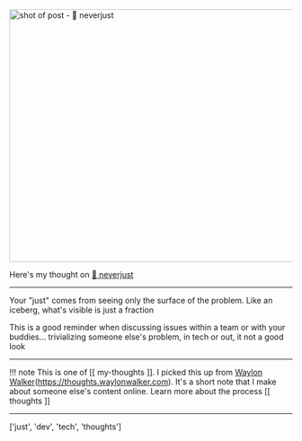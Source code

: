 
<a href="https://www.neverjust.net/">
    <img
        src="https://shots.wayl.one/shot/?url=https://www.neverjust.net/&height=450&width=800&scaled_width=800&scaled_height=450&selectors=""
        alt="shot of post - 💭 neverjust"
        height=450
        width=800
    >
</a>

Here's my thought on <a href="https://www.neverjust.net/">💭 neverjust</a>

---

Your "just" comes from seeing only the surface of the problem. Like an iceberg, what's visible is just a fraction

This is a good reminder when discussing issues within a team or with your buddies... trivializing someone else's problem, in tech or out, it not a good look

---

!!! note
     This is one of [[ my-thoughts ]]. I picked this up from [Waylon Walker](https://waylonwalker.com)(https://thoughts.waylonwalker.com). It's a short note that I make about someone else's
     content online.  Learn more about the process [[ thoughts ]]


---

['just', 'dev', 'tech', 'thoughts']
        